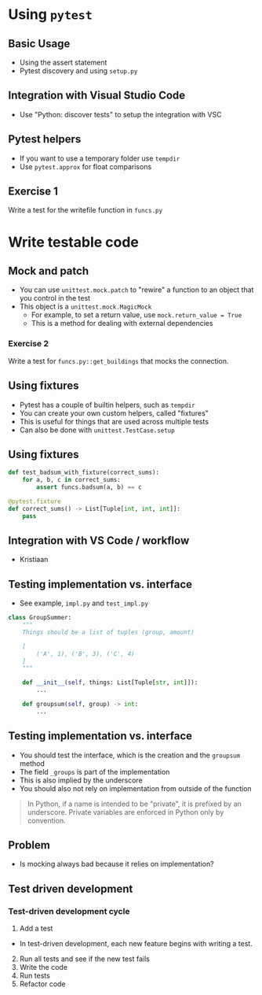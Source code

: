 # Using `pytest`

## Basic Usage

- Using the assert statement
- Pytest discovery and using `setup.py`

## Integration with Visual Studio Code

- Use "Python: discover tests" to setup the integration with VSC

## Pytest helpers

- If you want to use a temporary folder use `tempdir`
- Use `pytest.approx` for float comparisons

## Exercise 1

Write a test for the writefile function in `funcs.py`

# Write testable code

## Mock and patch

- You can use `unittest.mock.patch` to "rewire" a function to an object that you control in the test
- This object is a `unittest.mock.MagicMock`
    - For example, to set a return value, use `mock.return_value = True`
    - This is a method for dealing with external dependencies

### Exercise 2

Write a test for `funcs.py::get_buildings` that mocks the connection.

## Using fixtures

- Pytest has a couple of builtin helpers, such as `tempdir`
- You can create your own custom helpers, called "fixtures"
- This is useful for things that are used across multiple tests
- Can also be done with `unittest.TestCase.setup` 


## Using fixtures

```python
def test_badsum_with_fixture(correct_sums):
    for a, b, c in correct_sums:
        assert funcs.badsum(a, b) == c
```

```python
@pytest.fixture
def correct_sums() -> List[Tuple[int, int, int]]:
    pass
```

## Integration with VS Code / workflow

- Kristiaan

## Testing implementation vs. interface

- See example, `impl.py` and `test_impl.py`

```python
class GroupSummer:
    """
    Things should be a list of tuples (group, amount)

    [
        ('A', 1), ('B', 3), ('C', 4)
    ]
    """

    def __init__(self, things: List[Tuple[str, int]]):
        ...

    def groupsum(self, group) -> int:
        ...
```

## Testing implementation vs. interface

- You should test the interface, which is the creation and the `groupsum` method
- The field `_groups` is part of the implementation
- This is also implied by the underscore
- You should also not rely on implementation from outside of the function

> In Python, if a name is intended to be "private", it is prefixed by an underscore. Private variables are enforced in Python only by convention. 

## Problem

- Is mocking always bad because it relies on implementation?

## Test driven development

### Test-driven development cycle

1. Add a test
- In test-driven development, each new feature begins with writing a test. 
2. Run all tests and see if the new test fails
3. Write the code
4. Run tests
5. Refactor code